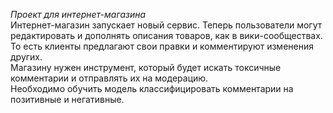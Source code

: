 *Проект для интернет-магазина*  
Интернет-магазин запускает новый сервис. Теперь пользователи могут редактировать и дополнять описания товаров, как в вики-сообществах. То есть клиенты предлагают свои правки и комментируют изменения других.  
Магазину нужен инструмент, который будет искать токсичные комментарии и отправлять их на модерацию.   
Необходимо обучить модель классифицировать комментарии на позитивные и негативные.  